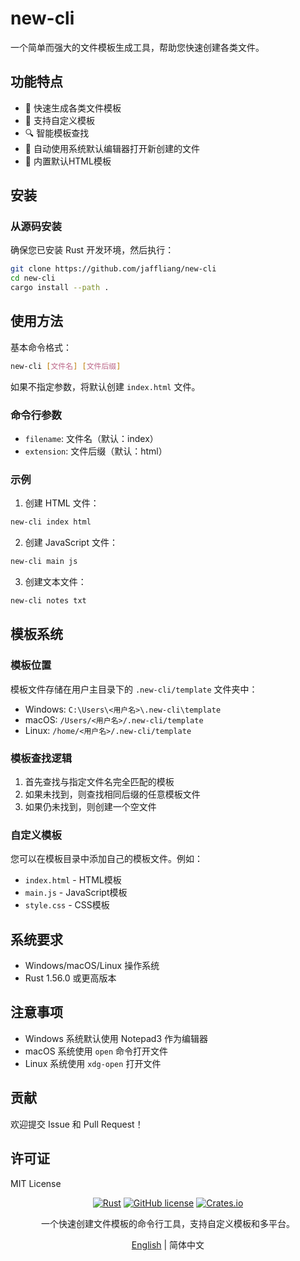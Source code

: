 # new-cli

一个简单而强大的文件模板生成工具，帮助您快速创建各类文件。

## 功能特点

- 🚀 快速生成各类文件模板
- 📝 支持自定义模板
- 🔍 智能模板查找
- 📂 自动使用系统默认编辑器打开新创建的文件
- 🎨 内置默认HTML模板

## 安装

### 从源码安装

确保您已安装 Rust 开发环境，然后执行：

```bash
git clone https://github.com/jaffliang/new-cli
cd new-cli
cargo install --path .
```

## 使用方法

基本命令格式：

```bash
new-cli [文件名] [文件后缀]
```

如果不指定参数，将默认创建 `index.html` 文件。

### 命令行参数

- `filename`: 文件名（默认：index）
- `extension`: 文件后缀（默认：html）

### 示例

1. 创建 HTML 文件：
```bash
new-cli index html
```

2. 创建 JavaScript 文件：
```bash
new-cli main js
```

3. 创建文本文件：
```bash
new-cli notes txt
```

## 模板系统

### 模板位置
模板文件存储在用户主目录下的 `.new-cli/template` 文件夹中：
- Windows: `C:\Users\<用户名>\.new-cli\template`
- macOS: `/Users/<用户名>/.new-cli/template`
- Linux: `/home/<用户名>/.new-cli/template`

### 模板查找逻辑

1. 首先查找与指定文件名完全匹配的模板
2. 如果未找到，则查找相同后缀的任意模板文件
3. 如果仍未找到，则创建一个空文件

### 自定义模板

您可以在模板目录中添加自己的模板文件。例如：
- `index.html` - HTML模板
- `main.js` - JavaScript模板
- `style.css` - CSS模板

## 系统要求

- Windows/macOS/Linux 操作系统
- Rust 1.56.0 或更高版本

## 注意事项

- Windows 系统默认使用 Notepad3 作为编辑器
- macOS 系统使用 `open` 命令打开文件
- Linux 系统使用 `xdg-open` 打开文件

## 贡献

欢迎提交 Issue 和 Pull Request！

## 许可证

MIT License

<div align="center">

[![Rust](https://img.shields.io/badge/rust-stable-brightgreen.svg)](https://www.rust-lang.org/)
[![GitHub license](https://img.shields.io/github/license/your-username/new-cli)](https://github.com/your-username/new-cli/blob/main/LICENSE)
[![Crates.io](https://img.shields.io/crates/v/new-cli.svg)](https://crates.io/crates/new-cli)

一个快速创建文件模板的命令行工具，支持自定义模板和多平台。

[English](./README_EN.md) | 简体中文
